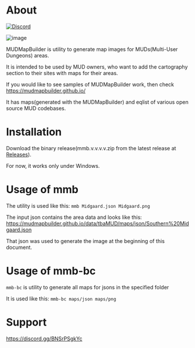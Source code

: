 # About
[![Discord](https://img.shields.io/discord/1335801517856264264)](https://discord.gg/BNSrPSgkYc)

![image](https://github.com/user-attachments/assets/4e6bbb60-717d-439b-9a5d-d8574be32c1b)

MUDMapBuilder is utility to generate map images for MUDs(Multi-User Dungeons) areas.

It is intended to be used by MUD owners, who want to add the cartography section to their sites with maps for their areas.

If you would like to see samples of MUDMapBuilder work, then check https://mudmapbuilder.github.io/

It has maps(generated with the MUDMapBuilder) and eqlist of various open source MUD codebases.

# Installation
Download the binary release(mmb.v.v.v.v.zip from the latest release at [Releases](https://github.com/rds1983/MUDMapBuilder/releases)). 

For now, it works only under Windows.

# Usage of mmb
The utility is used like this: `mmb Midgaard.json Midgaard.png`

The input json contains the area data and looks like this: https://mudmapbuilder.github.io/data/tbaMUD/maps/json/Southern%20Midgaard.json

That json was used to generate the image at the beginning of this document.

# Usage of mmb-bc
`mmb-bc` is utility to generate all maps for jsons in the specified folder

It is used like this: `mmb-bc maps/json maps/png`

# Support
https://discord.gg/BNSrPSgkYc
